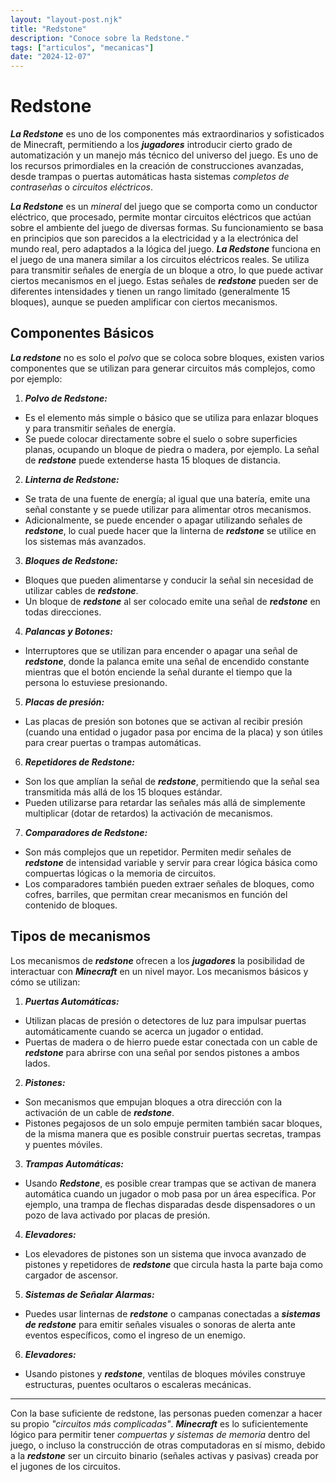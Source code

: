 ```yaml
---
layout: "layout-post.njk"
title: "Redstone"
description: "Conoce sobre la Redstone."
tags: ["articulos", "mecanicas"]
date: "2024-12-07"
---
```


# Redstone

***La Redstone*** es uno de los componentes más extraordinarios y sofisticados de Minecraft, permitiendo a los ***jugadores*** introducir cierto grado de automatización y un manejo más técnico del universo del juego. Es uno de los recursos primordiales en la creación de construcciones avanzadas, desde trampas o puertas automáticas hasta sistemas _completos de contraseñas_ o _circuitos eléctricos_.

***La Redstone*** es un _mineral_ del juego que se comporta como un conductor eléctrico, que procesado, permite montar circuitos eléctricos que actúan sobre el ambiente del juego de diversas formas. Su funcionamiento se basa en principios que son parecidos a la electricidad y a la electrónica del mundo real, pero adaptados a la lógica del juego. ***La Redstone*** funciona en el juego de una manera similar a los circuitos eléctricos reales. Se utiliza para transmitir señales de energía de un bloque a otro, lo que puede activar ciertos mecanismos en el juego. Estas señales de ***redstone*** pueden ser de diferentes intensidades y tienen un rango limitado (generalmente 15 bloques), aunque se pueden amplificar con ciertos mecanismos.

## Componentes Básicos

***La redstone*** no es solo el _polvo_ que se coloca sobre bloques, existen varios componentes que se utilizan para generar circuitos más complejos, como por ejemplo:

1. ***Polvo de Redstone:***
- Es el elemento más simple o básico que se utiliza para enlazar bloques y para transmitir señales de energía.
- Se puede colocar directamente sobre el suelo o sobre superficies planas, ocupando un bloque de piedra o madera, por ejemplo.
La señal de ***redstone*** puede extenderse hasta 15 bloques de distancia.

2. ***Linterna de Redstone:***
- Se trata de una fuente de energía; al igual que una batería, emite una señal constante y se puede utilizar para alimentar otros mecanismos.
- Adicionalmente, se puede encender o apagar utilizando señales de ***redstone***, lo cual puede hacer que la linterna de ***redstone*** se utilice en los sistemas más avanzados.

3. ***Bloques de Redstone:***
- Bloques que pueden alimentarse y conducir la señal sin necesidad de utilizar cables de ***redstone***.
- Un bloque de ***redstone*** al ser colocado emite una señal de ***redstone*** en todas direcciones.

4. ***Palancas y Botones:***
- Interruptores que se utilizan para encender o apagar una señal de ***redstone***, donde la palanca emite una señal de encendido constante mientras que el botón enciende la señal durante el tiempo que la persona lo estuviese presionando.

5. ***Placas de presión:***
- Las placas de presión son botones que se activan al recibir presión (cuando una entidad o jugador pasa por encima de la placa) y son útiles para crear puertas o trampas automáticas.

6. ***Repetidores de Redstone:***
- Son los que amplían la señal de ***redstone***, permitiendo que la señal sea transmitida más allá de los 15 bloques estándar.
- Pueden utilizarse para retardar las señales más allá de simplemente multiplicar (dotar de retardos) la activación de mecanismos.

7. ***Comparadores de Redstone:***
- Son más complejos que un repetidor. Permiten medir señales de ***redstone*** de intensidad variable y servir para crear lógica básica como compuertas lógicas o la memoria de circuitos.
- Los comparadores también pueden extraer señales de bloques, como cofres, barriles, que permitan crear mecanismos en función del contenido de bloques.

## Tipos de mecanismos

Los mecanismos de ***redstone*** ofrecen a los ***jugadores*** la posibilidad de interactuar con ***Minecraft*** en un nivel mayor. Los mecanismos básicos y cómo se utilizan: 

1. ***Puertas Automáticas:***
- Utilizan placas de presión o detectores de luz para impulsar puertas automáticamente cuando se acerca un jugador o entidad.
- Puertas de madera o de hierro puede estar conectada con un cable de ***redstone*** para abrirse con una señal por sendos pistones a ambos lados.

2. ***Pistones:***
- Son mecanismos que empujan bloques a otra dirección con la activación de un cable de ***redstone***. 
- Pistones pegajosos de un solo empuje permiten también sacar bloques, de la misma manera que es posible construir puertas secretas, trampas y puentes móviles. 

3. ***Trampas Automáticas:***
- Usando ***Redstone***, es posible crear trampas que se activan de manera automática cuando un jugador o mob pasa por un área específica. Por ejemplo, una trampa de flechas disparadas desde dispensadores o un pozo de lava activado por placas de presión.

4. ***Elevadores:***
- Los elevadores de pistones son un sistema que invoca avanzado de pistones y repetidores de ***redstone*** que circula hasta la parte baja como cargador de ascensor. 

5. ***Sistemas de Señalar Alarmas:***
- Puedes usar linternas de ***redstone*** o campanas conectadas a ***sistemas de redstone*** para emitir señales visuales o sonoras de alerta ante eventos específicos, como el ingreso de un enemigo.

6. ***Elevadores:*** 
- Usando pistones y ***redstone***, ventilas de bloques móviles construye estructuras, puentes ocultaros o escaleras mecánicas.

---

Con la base suficiente de redstone, las personas pueden comenzar a hacer su propio _"circuitos más complicadas"_. ***Minecraft*** es lo suficientemente lógico para permitir tener _compuertas y sistemas de memoria_ dentro del juego, o incluso la construcción de otras computadoras en sí mismo, debido a la ***redstone*** ser un circuito binario (señales activas y pasivas) creada por el jugones de los circuitos. 